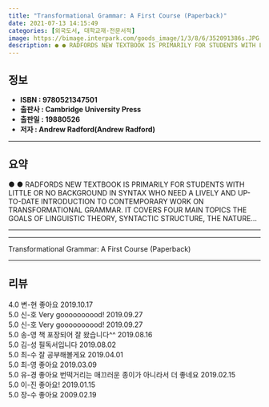 ```yaml
---
title: "Transformational Grammar: A First Course (Paperback)"
date: 2021-07-13 14:15:49
categories: [외국도서, 대학교재-전문서적]
image: https://bimage.interpark.com/goods_image/1/3/8/6/352091386s.JPG
description: ● ● RADFORDS NEW TEXTBOOK IS PRIMARILY FOR STUDENTS WITH LITTLE OR NO BACKGROUND IN SYNTAX WHO NEED A LIVELY AND UP-TO-DATE INTRODUCTION TO CONTEMPORARY WORK
---
```


## **정보**

- **ISBN : 9780521347501**
- **출판사 : Cambridge University Press**
- **출판일 : 19880526**
- **저자 : Andrew Radford(Andrew Radford)**

------



## **요약**

●  ●  RADFORDS NEW TEXTBOOK IS PRIMARILY FOR STUDENTS WITH LITTLE OR NO BACKGROUND IN SYNTAX WHO NEED A LIVELY AND UP-TO-DATE INTRODUCTION TO CONTEMPORARY WORK ON TRANSFORMATIONAL GRAMMAR. IT COVERS FOUR MAIN TOPICS THE GOALS OF LINGUISTIC THEORY, SYNTACTIC STRUCTURE, THE NATURE... 

------



------


Transformational Grammar: A First Course (Paperback) 

------


## **리뷰** 

4.0 변-현 좋아요 2019.10.17 <br/>5.0 신-호 Very goooooooood! 2019.09.27 <br/>5.0 신-호 Very goooooooood! 2019.09.27 <br/>5.0 송-영 책 포장되어 잘 왔습니다^^ 2019.08.16 <br/>5.0 김-성 필독서입니다 2019.08.02 <br/>5.0 최-수 잘 공부해볼게요 2019.04.01 <br/>5.0 최-영 좋아요 2019.03.09 <br/>5.0 유-경 좋아요 번떡거리는 매끄러운 종이가 아니라서 더 좋네요 2019.02.15 <br/>5.0 이-진 좋아요! 2019.01.15 <br/>5.0 장-수 좋아요 2009.02.19 <br/>